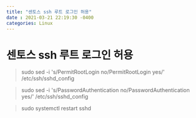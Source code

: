 ```yaml
---
title: "센토스 ssh 루트 로그인 허용"
date : 2021-03-21 22:19:30 -0400
categories: Linux
---
```



# 센토스 ssh 루트 로그인 허용

> sudo sed -i 's/PermitRootLogin no/PermitRootLogin yes/' /etc/ssh/sshd_config

> sudo sed -i 's/PasswordAuthentication no/PasswordAuthentication yes/' /etc/ssh/sshd_config

> sudo systemctl restart sshd
